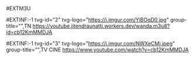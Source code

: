 #EXTM3U

#EXTINF:-1 tvg-id="2" tvg-logo="https://i.imgur.com/YiBOqD0.jpg" group-title="",TN 
https://youtube.jitendraunatti.workers.dev/wanda.m3u8?id=cb12KmMMDJA

#EXTINF:-1 tvg-id="3" tvg-logo="https://i.imgur.com/NWXeCMj.jpeg" group-title="",TV CINE
https://www.youtube.com/watch?v=cb12KmMMDJA



